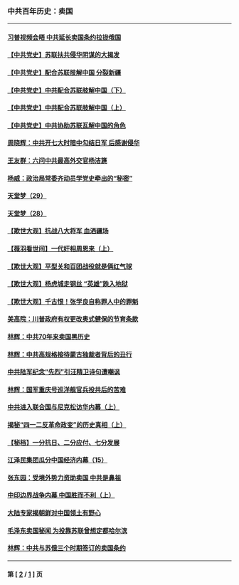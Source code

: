### 中共百年历史：卖国
---
#### [习普视频会晤 中共延长卖国条约拉拢俄国](../../pages/nf1176117/n13060971.md?02090430) 
#### [【中共党史】苏联扶共侵华阴谋的大揭发](../../pages/nf1176117/n13056050.md?02090430) 
#### [【中共党史】配合苏联肢解中国 分裂新疆](../../pages/nf1176117/n13040700.md?02090430) 
#### [【中共党史】中共配合苏联肢解中国（下）](../../pages/nf1176117/n13035660.md?02090430) 
#### [【中共党史】中共配合苏联肢解中国（上）](../../pages/nf1176117/n13030262.md?02090430) 
#### [【中共党史】中共协助苏联瓦解中国的角色](../../pages/nf1176117/n13018109.md?02090430) 
#### [周晓辉：中共开七大时暗中勾结日军 后感谢侵华](../../pages/nf1176117/n12921960.md?02090430) 
#### [王友群：六问中共最高外交官杨洁篪](../../pages/nf1176117/n12836495.md?02090430) 
#### [杨威：政治局常委齐动员学党史牵出的“秘密”](../../pages/nf1176117/n12764642.md?02090430) 
#### [天堂梦（29）](../../pages/nf1176117/n12408465.md?02090430) 
#### [天堂梦（28）](../../pages/nf1176117/n12408309.md?02090430) 
#### [【欺世大观】抗战八大将军 血洒疆场](../../pages/nf1176117/n12357044.md?02090430) 
#### [【薇羽看世间】一代奸相周恩来（上）](../../pages/nf1176117/n12401109.md?02090430) 
#### [【欺世大观】平型关和百团战役就是俩红气球](../../pages/nf1176117/n12359157.md?02090430) 
#### [【欺世大观】杨虎城走钢丝 “英雄”跌入地狱](../../pages/nf1176117/n12358840.md?02090430) 
#### [【欺世大观】千古恨！张学良自称罪人中的罪魁](../../pages/nf1176117/n12358629.md?02090430) 
#### [美高院：川普政府有权更改奥式健保的节育条款](../../pages/nf1176117/n12242171.md?02090430) 
#### [林辉：中共70年来卖国黑历史](../../pages/nf1176117/n11552181.md?02090430) 
#### [林辉：中共高规格接待蒙古独裁者背后的丑行](../../pages/nf1176117/n11225005.md?02090430) 
#### [中共陆军纪念“先烈”引汪精卫诗句遭嘲讽](../../pages/nf1176117/n11153345.md?02090430) 
#### [林辉：国军重庆号巡洋舰官兵投共后的苦难](../../pages/nf1176117/n10997801.md?02090430) 
#### [中共进入联合国与尼克松访华内幕（上）](../../pages/nf1176117/n10138788.md?02090430) 
#### [揭秘“四一二反革命政变”的历史真相（上）](../../pages/nf1176117/n9996650.md?02090430) 
#### [【秘档】一分抗日、二分应付、七分发展](../../pages/nf1176117/n9331484.md?02090430) 
#### [江泽民集团瓜分中国经济内幕（15）](../../pages/nf1176117/n9268584.md?02090430) 
#### [张东园：受境外势力资助卖国 中共是鼻祖](../../pages/nf1176117/n9272480.md?02090430) 
#### [中印边界战争内幕 中国胜而不利（上）](../../pages/nf1176117/n9252458.md?02090430) 
#### [大陆专家揭朝鲜对中国领土有野心](../../pages/nf1176117/n9074056.md?02090430) 
#### [毛泽东卖国秘闻 为投靠苏联曾想定都哈尔滨](../../pages/nf1176117/n9058631.md?02090430) 
#### [林辉：中共与苏俄三个时期签订的卖国条约](../../pages/nf1176117/n9036062.md?02090430) 

---
#### 第 [ [2](./2.md?02090430) / [1](./1.md?02090430) ] 页
